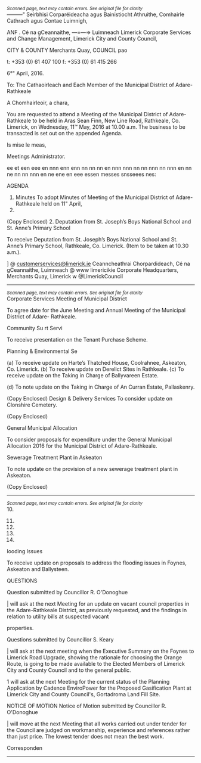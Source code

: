 *<small>Scanned page, text may contain errors. See original file for clarity</small>*  
_—_——" Seirbhisi Corparéideacha agus Bainistiocht Athruithe,
Comhairle Cathrach agus Contae Luimnigh,

ANF . Cé na gCeannaithe,
—=—=> Luimneach
Limerick Corporate Services and Change Management,
Limerick City and County Council,

CITY & COUNTY Merchants Quay,
COUNCIL pao

t: +353 (0) 61 407 100
f: +353 (0) 61 415 266

6°" April, 2016.

To: The Cathaoirleach and Each Member of the Municipal District of Adare-Rathkeale

A Chomhairleoir, a chara,

You are requested to attend a Meeting of the Municipal District of Adare-Rathkeale to be held in Aras
Sean Finn, New Line Road, Rathkeale, Co. Limerick, on Wednesday, 11™ May, 2016 at 10.00 a.m. The
business to be transacted is set out on the appended Agenda.

Is mise le meas,

Meetings Administrator.

ee et een eee en nnn enn enn nn nn nn en nnn nnn nn nn nnn nn nnn en nn ne nn nn nnn en ne ene en eee essen messes snsseees nes:

AGENDA
1. Minutes
To adopt Minutes of Meeting of the Municipal District of Adare-Rathkeale held on 11" April,
2016.
(Copy Enclosed)
2. Deputation from St. Joseph’s Boys National School and St. Anne’s Primary School

To receive Deputation from St. Joseph’s Boys National School and St. Anne’s Primary School,
Rathkeale, Co. Limerick. (Item to be taken at 10.30 a.m.).

] @ customerservices@limerick.ie
Ceanncheathrai Chorpardideach, Cé na gCeannaithe, Luimneach @ www limericikie
Corporate Headquarters, Merchants Quay, Limerick w @LimerickCouncil

---
*<small>Scanned page, text may contain errors. See original file for clarity</small>*  
Corporate Services
Meeting of Municipal District

To agree date for the June Meeting and Annual Meeting of the Municipal District of Adare-
Rathkeale.

Community Su rt Servi

To receive presentation on the Tenant Purchase Scheme.

Planning & Environmental Se

(a) To receive update on Harte’s Thatched House, Coolrahnee, Askeaton, Co. Limerick.
(b) To receive update on Derelict Sites in Rathkeale.
{c) To receive update on the Taking in Charge of Ballyvareen Estate.

(d) To note update on the Taking in Charge of An Curran Estate, Pallaskenry.

(Copy Enclosed)
Design & Delivery Services
To consider update on Clonshire Cemetery.

(Copy Enclosed)

General Municipal Allocation

To consider proposals for expenditure under the General Municipal Allocation 2016 for the
Municipal District of Adare-Rathkeale.

Sewerage Treatment Plant in Askeaton

To note update on the provision of a new sewerage treatment plant in Askeaton.

(Copy Enclosed)

---
*<small>Scanned page, text may contain errors. See original file for clarity</small>*  
10.

11.

12.

13.

14.

looding Issues

To receive update on proposals to address the flooding issues in Foynes, Askeaton and
Ballysteen.

QUESTIONS

Question submitted by Councillor R. O'Donoghue

| will ask at the next Meeting for an update on vacant council properties in the Adare-Rathkeale
District, as previously requested, and the findings in relation to utility bills at suspected vacant

properties.

Questions submitted by Councillor S. Keary

| will ask at the next meeting when the Executive Summary on the Foynes to Limerick Road
Upgrade, showing the rationale for choosing the Orange Route, is going to be made available to
the Elected Members of Limerick City and County Council and to the general public.

1 will ask at the next Meeting for the current status of the Planning Application by Cadence
EnviroPower for the Proposed Gasification Plant at Limerick City and County Council's,
Gortadroma Land Fill Site.

NOTICE OF MOTION
Notice of Motion submitted by Councillor R. O'Donoghue

| will move at the next Meeting that all works carried out under tender for the Council are judged
on workmanship, experience and references rather than just price. The lowest tender does not
mean the best work.

Corresponden

---

